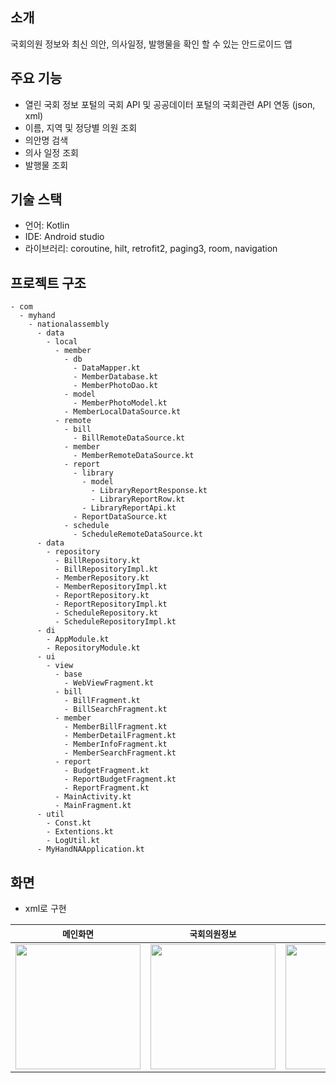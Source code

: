 ## 소개

국회의원 정보와 최신 의안, 의사일정, 발행물을 확인 할 수 있는 안드로이드 앱

## 주요 기능
- 열린 국회 정보 포털의 국회 API 및 공공데이터 포털의 국회관련 API 연동 (json, xml)
- 이름, 지역 및 정당별 의원 조회
- 의안명 검색
- 의사 일정 조회
- 발행물 조회

## 기술 스택
 - 언어: Kotlin
 - IDE: Android studio
 - 라이브러리: coroutine, hilt, retrofit2, paging3, room, navigation

## 프로젝트 구조
```
- com
  - myhand
    - nationalassembly
      - data
        - local
          - member
            - db
              - DataMapper.kt
              - MemberDatabase.kt
              - MemberPhotoDao.kt
            - model
              - MemberPhotoModel.kt
            - MemberLocalDataSource.kt
          - remote
            - bill
              - BillRemoteDataSource.kt
            - member
              - MemberRemoteDataSource.kt
            - report
              - library
                - model
                  - LibraryReportResponse.kt
                  - LibraryReportRow.kt
                - LibraryReportApi.kt
              - ReportDataSource.kt
            - schedule
              - ScheduleRemoteDataSource.kt
      - data
        - repository
          - BillRepository.kt
          - BillRepositoryImpl.kt
          - MemberRepository.kt
          - MemberRepositoryImpl.kt
          - ReportRepository.kt
          - ReportRepositoryImpl.kt
          - ScheduleRepository.kt
          - ScheduleRepositoryImpl.kt
      - di
        - AppModule.kt
        - RepositoryModule.kt
      - ui
        - view
          - base
            - WebViewFragment.kt
          - bill
            - BillFragment.kt
            - BillSearchFragment.kt
          - member
            - MemberBillFragment.kt
            - MemberDetailFragment.kt
            - MemberInfoFragment.kt
            - MemberSearchFragment.kt
          - report
            - BudgetFragment.kt
            - ReportBudgetFragment.kt
            - ReportFragment.kt
          - MainActivity.kt
          - MainFragment.kt
      - util
        - Const.kt
        - Extentions.kt
        - LogUtil.kt
      - MyHandNAApplication.kt
```

## 화면
- xml로 구현

| `메인화면` | `국회의원정보` | `의안검색` | `의사일정` | `보고서` |
| :-:| :-: | :-: | :-: | :-: |
| <img width="200" src="https://github.com/jharinn/handgov/assets/67181098/1f80b1fa-787e-476c-ab21-dfee9979dd31"> | <img width="200" src="https://github.com/jharinn/handgov/assets/67181098/1b53d43e-24c1-4296-8ecf-c63035857615"> | <img width="200" src="https://github.com/jharinn/handgov/assets/67181098/f943129a-8360-4747-85e9-f0bcd4c4a1d5"> | <img width="200" src="https://github.com/jharinn/handgov/assets/67181098/82ce10a7-706d-4bd5-b4fa-18adfa9213b7"> | <img width="200" src="https://github.com/jharinn/handgov/assets/67181098/66b67615-b0a2-4156-82b4-38601e4d6e9d"> 
